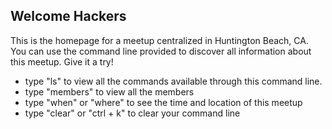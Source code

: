 ## Welcome Hackers
This is the homepage for a meetup centralized in Huntington Beach, CA. You can use the command line provided to discover all information about this meetup. Give it a try!
* type "ls" to view all the commands available through this command line.
* type "members" to view all the members
* type "when" or "where" to see the time and location of this meetup
* type "clear" or "ctrl + k" to clear your command line
